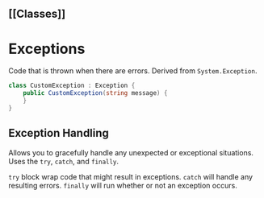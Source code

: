 [[Classes]]
---
# Exceptions
Code that is thrown when there are errors. Derived from `System.Exception`.

```csharp
class CustomException : Exception {
	public CustomException(string message) {
	}
}
```

## Exception Handling
Allows you to gracefully handle any unexpected or exceptional situations. Uses the `try`, `catch`, and `finally`.

`try` block wrap code that might result in exceptions.
`catch` will handle any resulting errors.
`finally` will run whether or not an exception occurs.